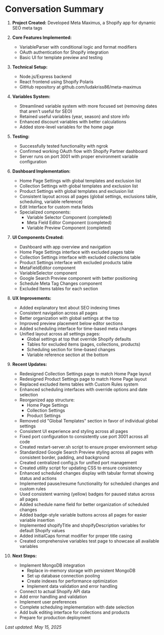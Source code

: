 # Conversation Summary

1. **Project Created:** Developed Meta Maximus, a Shopify app for dynamic SEO meta tags
   
2. **Core Features Implemented:**
   - VariableParser with conditional logic and format modifiers
   - OAuth authentication for Shopify integration
   - Basic UI for template preview and testing
   
3. **Technical Setup:**
   - Node.js/Express backend
   - React frontend using Shopify Polaris
   - GitHub repository at github.com/ludakriss86/meta-maximus
   
4. **Variables System:**
   - Streamlined variable system with more focused set (removing dates that aren't useful for SEO)
   - Retained useful variables (year, season) and store info
   - Enhanced discount variables with better calculations
   - Added store-level variables for the home page
   
5. **Testing:**
   - Successfully tested functionality with ngrok
   - Confirmed working OAuth flow with Shopify Partner dashboard
   - Server runs on port 3001 with proper environment variable configuration

6. **Dashboard Implementation:**
   - Home Page Settings with global templates and exclusion list
   - Collection Settings with global templates and exclusion list
   - Product Settings with global templates and exclusion list
   - Consistent layout across all pages (global settings, exclusions table, scheduling, variable reference)
   - Edit Interface for custom meta fields
   - Specialized components:
     - Variable Selector Component (completed)
     - Meta Field Editor Component (completed)
     - Variable Preview Component (completed)
   
7. **UI Components Created:**
   - Dashboard with app overview and navigation
   - Home Page Settings interface with excluded pages table
   - Collection Settings interface with excluded collections table
   - Product Settings interface with excluded products table
   - MetaFieldEditor component
   - VariableSelector component
   - Google Search Preview component with better positioning
   - Schedule Meta Tag Changes component
   - Excluded Items tables for each section

8. **UX Improvements:**
   - Added explanatory text about SEO indexing times
   - Consistent navigation across all pages
   - Better organization with global settings at the top
   - Improved preview placement below editor sections
   - Added scheduling interface for time-based meta changes
   - Unified layout across all settings pages:
     - Global settings at top that override Shopify defaults
     - Tables for excluded items (pages, collections, products)
     - Scheduling section for time-based changes
     - Variable reference section at the bottom
   
9. **Recent Updates:**
   - Redesigned Collection Settings page to match Home Page layout
   - Redesigned Product Settings page to match Home Page layout
   - Replaced excluded items tables with Custom Rules system
   - Enhanced scheduling interfaces with override options and date selection
   - Reorganized app structure:
     - Home Page Settings
     - Collection Settings
     - Product Settings
   - Removed old "Global Templates" section in favor of individual global settings
   - Consistent UI experience and styling across all pages
   - Fixed port configuration to consistently use port 3001 across all code
   - Created restart-server.sh script to ensure proper environment setup
   - Standardized Google Search Preview styling across all pages with consistent border, padding, and background
   - Created centralized config.js for unified port management
   - Created utility script for updating CSS to ensure consistency
   - Enhanced scheduled changes display with tabular format showing status and actions
   - Implemented pause/resume functionality for scheduled changes and custom rules
   - Used consistent warning (yellow) badges for paused status across all pages
   - Added schedule name field for better organization of scheduled changes
   - Added badge-style variable buttons across all pages for easier variable insertion
   - Implemented shopifyTitle and shopifyDescription variables for default Shopify values
   - Added initialCaps format modifier for proper title casing
   - Created comprehensive variables test page to showcase all available variables

10. **Next Steps:**
    - Implement MongoDB integration
      - Replace in-memory storage with persistent MongoDB
      - Set up database connection pooling
      - Create indexes for performance optimization
      - Implement data validation and error handling
    - Connect to actual Shopify API data
    - Add error handling and validation
    - Implement user preferences
    - Complete scheduling implementation with date selection
    - Add bulk editing interface for collections and products
    - Prepare for production deployment

_Last updated: May 15, 2025_
